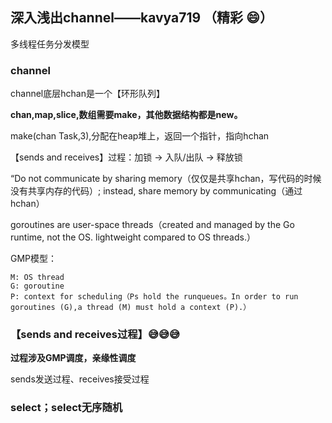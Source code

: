 ## 深入浅出channel——kavya719 （精彩 😄）

多线程任务分发模型

### channel

channel底层hchan是一个【环形队列】

**chan,map,slice,数组需要make，其他数据结构都是new。**

make(chan Task,3),分配在heap堆上，返回一个指针，指向hchan

【sends and receives】过程：加锁 -> 入队/出队 -> 释放锁

“Do not communicate by sharing memory（仅仅是共享hchan，写代码的时候没有共享内存的代码）; instead, share memory by communicating（通过hchan）


goroutines are user-space threads（created and managed by the Go runtime, not the OS. 
lightweight compared to OS threads.）

GMP模型：

    M: OS thread 
    G: goroutine 
    P: context for scheduling（Ps hold the runqueues。In order to run goroutines (G),a thread (M) must hold a context (P).）

### 【sends and receives过程】😅😅😅

**过程涉及GMP调度，亲缘性调度**

sends发送过程、receives接受过程

### select；select无序随机



